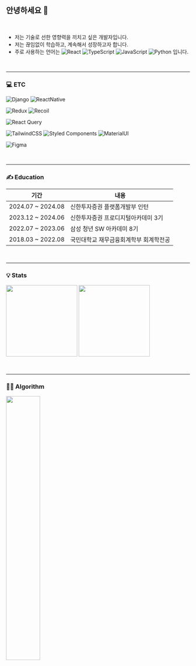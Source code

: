 ## 안녕하세요 👋

<br>

- 저는 기술로 선한 영향력을 끼치고 싶은 개발자입니다.
- 저는 끊임없이 학습하고, 계속해서 성장하고자 합니다.
- 주로 사용하는 언어는 ![React](https://img.shields.io/badge/react-61DAFB.svg?style=for-the-badge&logo=react&logoColor=black) ![TypeScript](https://img.shields.io/badge/typescript-3178C6.svg?style=for-the-badge&logo=typescript&logoColor=black) ![JavaScript](https://img.shields.io/badge/javascript-F7DF1E.svg?style=for-the-badge&logo=javascript&logoColor=black) ![Python](https://img.shields.io/badge/python-3670A0?style=for-the-badge&logo=python&logoColor=ffdd54) 입니다.

<br>
<hr>

### 💻 ETC

![Django](https://img.shields.io/badge/django-%23092E20.svg?style=for-the-badge&logo=django&logoColor=white) ![ReactNative](https://img.shields.io/badge/react_native-61DAFB?style=for-the-badge&logo=react&logoColor=black)

![Redux](https://img.shields.io/badge/-Redux-764ABC?style=for-the-badge&logo=Redux&logoColor=white) ![Recoil](https://img.shields.io/badge/recoil-3578E5?style=for-the-badge&logo=recoil&logoColor=ffdd54)

![React Query](https://img.shields.io/badge/-React%20Query-FF4154?style=for-the-badge&logo=react%20query&logoColor=white)

![TailwindCSS](https://img.shields.io/badge/tailwindcss-06B6D4?style=for-the-badge&logo=tailwind-css&logoColor=white) ![Styled Components](https://img.shields.io/badge/styled--components-DB7093?style=for-the-badge&logo=styled-components&logoColor=white) ![MaterialUI](https://img.shields.io/badge/Material--UI-0081CB?style=for-the-badge&logo=material-ui&logoColor=white)

![Figma](https://img.shields.io/badge/Figma-F24E1E?style=for-the-badge&logo=figma&logoColor=white)

<br>
<hr>

### ✍ Education

| 기간              | 내용                                   |
| ----------------- | -------------------------------------- |
| 2024.07 ~ 2024.08 | 신한투자증권 플랫폼개발부 인턴 |
| 2023.12 ~ 2024.06    | 신한투자증권 프로디지털아카데미 3기    |
| 2022.07 ~ 2023.06 | 삼성 청년 SW 아카데미 8기              |
| 2018.03 ~ 2022.08 | 국민대학교 재무금융회계학부 회계학전공 |

<!-- <br>
<hr>

### 🚀 Projects

| 기간              | 내용                                                 |                                                                        |
| ----------------- | ---------------------------------------------------- | ---------------------------------------------------------------------- |
| 2023.04 ~ 2023.05 | 실시간 사용자 인터랙션을 더한 모임 관리 어플리케이션 | [끼리](https://www.notion.so/7a2cb01a528b416cb32f3fd3cec40e68?pvs=4)   |
| 2023.02 ~ 2023.04 | 개발자를 위한 시간 맞춤 테크 컨텐츠 추천 서비스      | [비스킷](https://www.notion.so/2b88debae5fc4152b14f5316db140195?pvs=4) |
| 2023.01 ~ 2023.02 | 통합 스터디 플랫폼                                   | [마룸모](https://www.notion.so/1f0eb49820574a6a97d46d92b5b61937?pvs=4) | -->

<br>
<hr>

### 💡 Stats

<img src="https://github-readme-stats.vercel.app/api/top-langs/?username=yjp8842&layout=compact&theme=dark" height="195px" /> <img src="https://github-readme-stats.vercel.app/api?username=yjp8842&show_icons=true&theme=radical" height="195px" />

<br>
<hr>

### 👩‍💻 Algorithm

<img align='left' width='43%' src="https://mazassumnida.wtf/api/generate_badge?boj=yjp8842">

<br>
<br>
<br>
<br>
<br>
<br>
<br>
